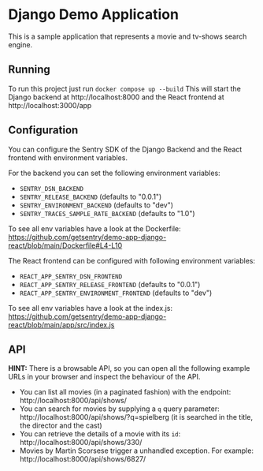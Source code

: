 # Django Demo Application

This is a sample application that represents a movie and tv-shows search engine.

## Running

To run this project just run `docker compose up --build`
This will start the Django backend at http://localhost:8000
and the React frontend at http://localhost:3000/app

## Configuration

You can configure the Sentry SDK of the Django Backend and the React frontend with environment variables.

For the backend you can set the following environment variables:

- `SENTRY_DSN_BACKEND`
- `SENTRY_RELEASE_BACKEND` (defaults to "0.0.1")
- `SENTRY_ENVIRONMENT_BACKEND` (defaults to "dev")
- `SENTRY_TRACES_SAMPLE_RATE_BACKEND` (defaults to "1.0")

To see all env variables have a look at the Dockerfile: https://github.com/getsentry/demo-app-django-react/blob/main/Dockerfile#L4-L10

The React frontend can be configured with following environment variables:

- `REACT_APP_SENTRY_DSN_FRONTEND`
- `REACT_APP_SENTRY_RELEASE_FRONTEND` (defaults to "0.0.1")
- `REACT_APP_SENTRY_ENVIRONMENT_FRONTEND` (defaults to "dev")

To see all env variables have a look at the index.js: https://github.com/getsentry/demo-app-django-react/blob/main/app/src/index.js

## API

**HINT:** There is a browsable API, so you can open all the following example URLs in your browser and inspect the behaviour of the API.

- You can list all movies (in a paginated fashion) with the endpoint: http://localhost:8000/api/shows/
- You can search for movies by supplying a `q` query parameter: http://localhost:8000/api/shows/?q=spielberg (it is searched in the title, the director and the cast)
- You can retrieve the details of a movie with its `id`: http://localhost:8000/api/shows/330/
- Movies by Martin Scorsese trigger a unhandled exception. For example: http://localhost:8000/api/shows/6827/
